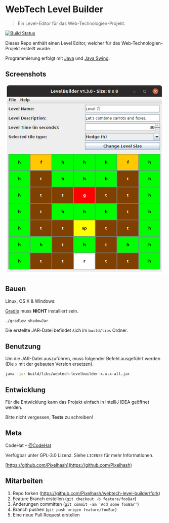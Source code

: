 # WebTech Level Builder

> Ein Level-Editor für das Web-Technologien-Projekt.

[![Build Status][travis-image]][travis-url]

Dieses Repo enthält einen Level Editor, welcher für das Web-Technologien-Projekt
erstellt wurde.

Programmierung erfolgt mit [Java](https://www.java.com/de/) und [Java Swing](https://docs.oracle.com/javase/7/docs/api/javax/swing/package-summary.html).

## Screenshots

![Main Window](/assets/screenshots/main_window.png?raw=true "Main Window")

## Bauen

Linux, OS X & Windows:

[Gradle](https://gradle.org/) muss **NICHT** installiert sein.

```sh
./gradlew shadowJar
```

Die erstellte JAR-Datei befindet sich im `build/libs` Ordner.

## Benutzung

Um die JAR-Datei auszuführen, muss folgender Befehl ausgeführt werden (Die `x` mit der gebauten Version ersetzen).

```sh
java -jar build/libs/webtech-levelbuilder-x.x.x-all.jar
```

## Entwicklung

Für die Entwicklung kann das Projekt einfach in IntelliJ IDEA geöffnet werden.

Bitte nicht vergessen, **Tests** zu schreiben!

## Meta

CodeHat – [@CodeHat](https://twitter.com/CodeHat)

Verfügbar unter GPL-3.0 Lizenz. Siehe `LICENSE` für mehr Informationen.

[https://github.com/Pixelhash](https://github.com/Pixelhash)

## Mitarbeiten

1. Repo forken (<https://github.com/Pixelhash/webtech-level-builder/fork>)
2. Feature Branch erstellen (`git checkout -b feature/fooBar`)
3. Änderungen committen (`git commit -am 'Add some fooBar'`)
4. Branch pushen (`git push origin feature/fooBar`)
5. Eine neue Pull Request erstellen

<!-- Markdown link & img dfn's -->
[travis-image]: https://travis-ci.com/kodehat/webtech-level-builder.svg?branch=master
[travis-url]: https://travis-ci.com/kodehat/webtech-level-builder
